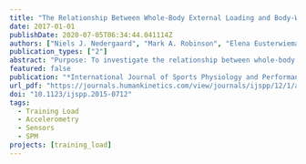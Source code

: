 ```yaml
---
title: "The Relationship Between Whole-Body External Loading and Body-Worn Accelerometry During Team-Sport Movements"
date: 2017-01-01
publishDate: 2020-07-05T06:34:44.041114Z
authors: ["Niels J. Nedergaard", "Mark A. Robinson", "Elena Eusterwiemann", "Barry Drust", "Paulo J. Lisboa", "Jos Vanrenterghem"]
publication_types: ["2"]
abstract: "Purpose: To investigate the relationship between whole-body accelerations and body-worn accelerometry during team-sport movements. Methods: Twenty male team-sport players performed forward running and anticipated 45° and 90° side-cuts at approach speeds of 2, 3, 4, and 5 m/s. Whole-body center-of-mass (CoM) accelerations were determined from ground-reaction forces collected from 1 foot–ground contact, and segmental accelerations were measured from a commercial GPS accelerometer unit on the upper trunk. Three higher-specification accelerometers were also positioned on the GPS unit, the dorsal aspect of the pelvis, and the shaft of the tibia. Associations between mechanical load variables (peak acceleration, loading rate, and impulse) calculated from both CoM accelerations and segmental accelerations were explored using regression analysis. In addition, 1-dimensional statistical parametric mapping (SPM) was used to explore the relationships between peak segmental accelerations and CoM-acceleration profiles during the whole foot–ground contact. Results: A weak relationship was observed for the investigated mechanical load variables regardless of accelerometer location and task (R2 values across accelerometer locations and tasks: peak acceleration .08–.55, loading rate .27–.59, and impulse .02–.59). Segmental accelerations generally overestimated whole-body mechanical load. SPM analysis showed that peak segmental accelerations were mostly related to CoM accelerations during the first 40–50% of contact phase. Conclusions: While body-worn accelerometry correlates to whole-body loading in team-sport movements and can reveal useful estimates concerning loading, these correlations are not strong. Bodyworn accelerometry should therefore be used with caution to monitor whole-body mechanical loading in the field."
featured: false
publication: "*International Journal of Sports Physiology and Performance*"
url_pdf: "https://journals.humankinetics.com/view/journals/ijspp/12/1/article-p18.xml"
doi: "10.1123/ijspp.2015-0712"
tags:
  - Training Load
  - Accelerometry
  - Sensors
  - SPM
projects: [training_load]
---
```


